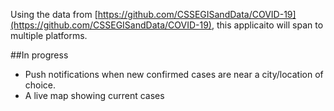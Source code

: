 Using the data from [https://github.com/CSSEGISandData/COVID-19](https://github.com/CSSEGISandData/COVID-19), this applicaito will span to multiple platforms.

##In progress
 - Push notifications when new confirmed cases are near a city/location of choice.
 - A live map showing current cases
